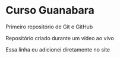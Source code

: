 # Curso Guanabara
 Primeiro repositório de Git e GitHub

Repositório criado durante um vídeo ao vivo

Essa linha eu adicionei diretamente no site
